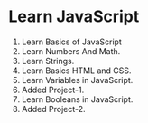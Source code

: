 # Learn JavaScript

1. Learn Basics of JavaScript
2. Learn Numbers And Math.
3. Learn Strings.
4. Learn Basics HTML and CSS.
5. Learn Variables in JavaScript.
6. Added Project-1.
7. Learn Booleans in JavaScript.
8. Added Project-2.
